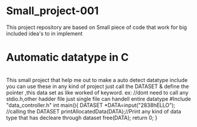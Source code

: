 # Small_project-001
This project repository are based on Small piece  of code that work for big included idea's to in implement 
<h1>Automatic datatype in C</h1><br>
<div>
  This small project that help me out to make a auto detect datatype include you can use  these in any kind of project just call    the DATASET & define the pointer ,this data set as like worked of keyword.
  ex: 
  //dont need to call any stdio.h,other hadder file just single file can handell entire datatype 
  #Include  "data_controller.h"
  int main(){  
    DATASET *DATA=input("2838hELLO"); //calling the DATASET
    printAllocatedData(DATA);//Print any kind of data type that has decleare through dataset
    free(DATA); 
    return 0;
  }
</div>
